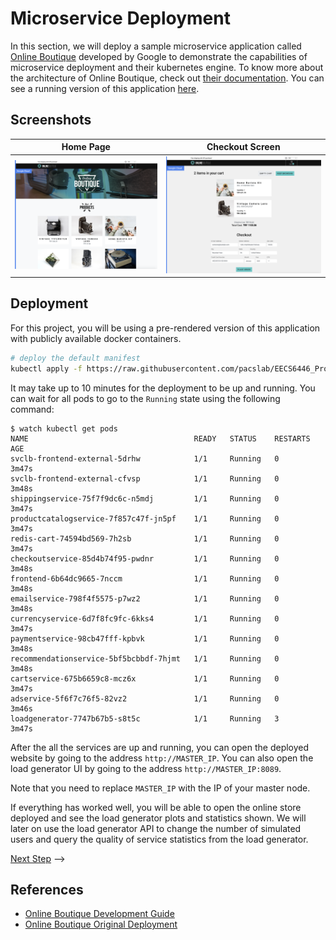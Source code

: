 # Microservice Deployment

In this section, we will deploy a sample microservice application called 
[Online Boutique](https://github.com/GoogleCloudPlatform/microservices-demo/)
developed by Google to demonstrate the capabilities of microservice deployment
and their kubernetes engine. To know more about the architecture of Online Boutique,
check out [their documentation](https://github.com/GoogleCloudPlatform/microservices-demo#architecture). You can see a running version of this application [here](https://onlineboutique.dev/).

## Screenshots

| Home Page                                                                                                         | Checkout Screen                                                                                                    |
| ----------------------------------------------------------------------------------------------------------------- | ------------------------------------------------------------------------------------------------------------------ |
| [![Screenshot of store homepage](./img/online-boutique-frontend-1.png)](./img/online-boutique-frontend-1.png) | [![Screenshot of checkout screen](./img/online-boutique-frontend-2.png)](./img/online-boutique-frontend-2.png) |

## Deployment

For this project, you will be using a pre-rendered version of this application with
publicly available docker containers.

```sh
# deploy the default manifest
kubectl apply -f https://raw.githubusercontent.com/pacslab/EECS6446_Project/main/files/online-boutique.yaml
```

It may take up to 10 minutes for the deployment to be up and running. You can
wait for all pods to go to the `Running` state using the following command:

```console
$ watch kubectl get pods
NAME                                     READY   STATUS    RESTARTS   AGE
svclb-frontend-external-5drhw            1/1     Running   0          3m47s
svclb-frontend-external-cfvsp            1/1     Running   0          3m48s
shippingservice-75f7f9dc6c-n5mdj         1/1     Running   0          3m47s
productcatalogservice-7f857c47f-jn5pf    1/1     Running   0          3m47s
redis-cart-74594bd569-7h2sb              1/1     Running   0          3m47s
checkoutservice-85d4b74f95-pwdnr         1/1     Running   0          3m48s
frontend-6b64dc9665-7nccm                1/1     Running   0          3m48s
emailservice-798f4f5575-p7wz2            1/1     Running   0          3m48s
currencyservice-6d7f8fc9fc-6kks4         1/1     Running   0          3m47s
paymentservice-98cb47fff-kpbvk           1/1     Running   0          3m48s
recommendationservice-5bf5bcbbdf-7hjmt   1/1     Running   0          3m48s
cartservice-675b6659c8-mcz6x             1/1     Running   0          3m47s
adservice-5f6f7c76f5-82vz2               1/1     Running   0          3m46s
loadgenerator-7747b67b5-s8t5c            1/1     Running   3          3m47s
```

After the all the services are up and running, you can open the deployed
website by going to the address `http://MASTER_IP`. You can also open
the load generator UI by going to the address `http://MASTER_IP:8089`.

Note that you need to replace `MASTER_IP` with the IP of your master node.

If everything has worked well, you will be able to open the online store
deployed and see the load generator plots and statistics shown. We will later
on use the load generator API to change the number of simulated users and
query the quality of service statistics from the load generator. 

[Next Step](04-loadgenerator.md) -->

## References

- [Online Boutique Development Guide](https://github.com/GoogleCloudPlatform/microservices-demo/blob/master/docs/development-guide.md)
- [Online Boutique Original Deployment](https://raw.githubusercontent.com/GoogleCloudPlatform/microservices-demo/master/release/kubernetes-manifests.yaml)
